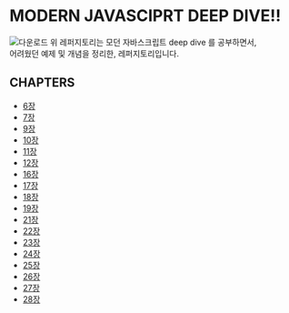 # MODERN JAVASCIPRT DEEP DIVE!!

![다운로드](https://cdn.inflearn.com/public/courses/327974/cover/3b014384-8b3e-4f66-a4de-a94ffff11f58/Modern%20Javascript%20Deep%20Dive.png)
위 레퍼지토리는 모던 자바스크립트 deep dive 를 공부하면서,<br/>
어려웠던 예제 및 개념을 정리한, 레퍼지토리입니다.

## CHAPTERS

- [6장](./chapter_6/README.md)
- [7장](./chapter_7/README.md)
- [9장](./chapter_9/index.js)
- [10장](./chapter_10/index.js)
- [11장](./chapter_11/index.js)
- [12장](./chapter_12/README.md)
- [16장](./chapter_16/README.md)
- [17장](./chapter_17/README.md)
- [18장](./chapter_18/README.md)
- [19장](./chapter_19/README.md)
- [21장](./chapter_21/README.md)
- [22장](./chapter_22/README.md)
- [23장](./chapter_23/README.md)
- [24장](./chapter_24/index.js)
- [25장](./chapter_25/README.md)
- [26장](./chapter_26/README.md)
- [27장](./chapter_27/README.md)
- [28장](./chapter_28/README.md)
  <!-- - [29장]() -->
  <!-- - [30장]() -->
  <!-- - [31장]() -->
  <!-- - [32장]() -->
  <!-- - [33장]() -->
  <!-- - [34장]() -->
  <!-- - [35장]() -->
  <!-- - [36장]() -->
  <!-- - [37장]() -->
  <!-- - [38장]() -->
  <!-- - [39장]() -->
  <!-- - [40장]() -->
  <!-- - [41장]() -->
  <!-- - [42장]() -->
  <!-- - [43장]() -->
  <!-- - [44장]() -->
  <!-- - [45장]() -->
  <!-- - [46장]() -->
  <!-- - [47장]() -->
  <!-- - [48장]() -->
  <!-- - [49장]() -->
